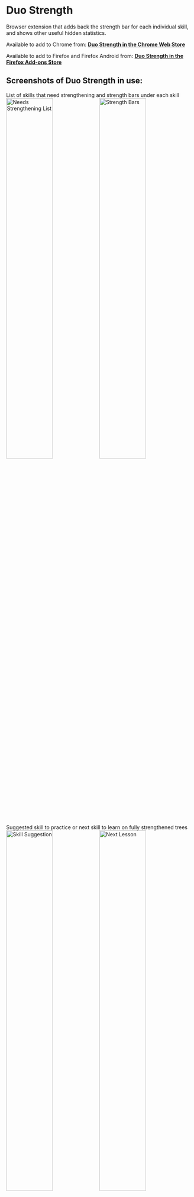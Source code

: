 # Duo Strength
Browser extension that adds back the strength bar for each individual skill, and shows other useful hidden statistics.

Available to add to Chrome from: **[Duo Strength in the Chrome Web Store](https://chrome.google.com/webstore/detail/duo-strength/oghbejipobmlmgfbdjmfgnnhepngcmle/)**

Available to add to Firefox and Firefox Android from: **[Duo Strength in the Firefox Add-ons Store](https://addons.mozilla.org/addon/duo-strength/)**

## Screenshots of Duo Strength in use:

List of skills that need strengthening and strength bars under each skill
<img alt="Needs Strengthening List" src="https://toransharma.com/i/Duo%20Strength%20v1.1%20needs%20strengthening%20list.png" width="50%" /><img alt="Strength Bars" src="https://toransharma.com/i/Duo%20Strength%20v1.1%20strength%20bars.png" width="50%" />

Suggested skill to practice or next skill to learn on fully strengthened trees
<img alt="Skill Suggestion" src="https://toransharma.com/i/Duo%20Strength%20v1.1%20skill%20suggestion.png" align="top" width="50%" /><img alt="Next Lesson" src="https://toransharma.com/i/Duo%20Strength%20v1.1%20next%20lesson.png" width="50%" />

Additional crowns and XP information on the crowns and streak pop-up boxes
<img alt="Crowns Info" src="https://toransharma.com/i/Duo%20Strength%20v1.1%20crowns%20info.png" align="top" width="50%" /><img alt="XP Info" src="https://toransharma.com/i/Duo%20Strength%20v1.1%20XP%20info.png" align="top" width="50%" />

Features can be toggled and customised in the options page
<p align="center">
  <img alt="Options Page" src="https://toransharma.com/i/Duo%20Strength%20v1.1%20options%20list.png" align="top" width="50%" />
</p>
